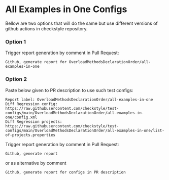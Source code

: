 # All Examples in One Configs

Bellow are two options that will do the same but use different versions
of github actions in checkstyle repository.


### Option 1
Trigger report generation by comment in Pull Request:
```
Github, generate report for OverloadMethodsDeclarationOrder/all-examples-in-one
```

### Option 2

Paste below given to PR description to use such test configs:
```
Report label: OverloadMethodsDeclarationOrder/all-examples-in-one
Diff Regression config: https://raw.githubusercontent.com/checkstyle/test-configs/main/OverloadMethodsDeclarationOrder/all-examples-in-one/config.xml
Diff Regression projects: https://raw.githubusercontent.com/checkstyle/test-configs/main/OverloadMethodsDeclarationOrder/all-examples-in-one/list-of-projects.properties
```

Trigger report generation by comment in Pull Request:
```
Github, generate report
```
or as alternative by comment
```
Github, generate report for configs in PR description
```
